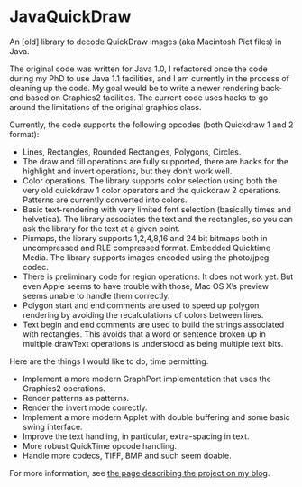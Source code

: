 # JavaQuickDraw

An [old] library to decode QuickDraw images (aka Macintosh Pict files) in Java.

The original code was written for Java 1.0, I refactored once the code during my PhD to use Java 1.1 facilities, and I am currently in the process of cleaning up the code. My goal would be to write a newer rendering back-end based on Graphics2 facilities. The current code uses hacks to go around the limitations of the original graphics class.

Currently, the code supports the following opcodes (both Quickdraw 1 and 2 format):

* Lines, Rectangles, Rounded Rectangles, Polygons, Circles.
* The draw and fill operations are fully supported, there are hacks for the highlight and invert operations, but they don’t work well.
* Color operations. The library supports color selection using both the very old quickdraw 1 color operators and the quickdraw 2 operations. Patterns are currently converted into colors.
* Basic text-rendering with very limited font selection (basically times and helvetica). The library associates the text and the rectangles, so you can ask the library for the text at a given point.
* Pixmaps, the library supports 1,2,4,8,16 and 24 bit bitmaps both in uncompressed and RLE compressed format.
Embedded Quicktime Media. The library supports images encoded using the photo/jpeg codec.
* There is preliminary code for region operations. It does not work yet. But even Apple seems to have trouble with those, Mac OS X’s preview seems unable to handle them correctly.
* Polygon start and end comments are used to speed up polygon rendering by avoiding the recalculations of colors between lines.
* Text begin and end comments are used to build the strings associated with rectangles. This avoids that a word or sentence broken up in multiple drawText operations is understood as being multiple text bits.

Here are the things I would like to do, time permitting.

* Implement a more modern GraphPort implementation that uses the Graphics2 operations.
* Render patterns as patterns.
* Render the invert mode correctly.
* Implement a more modern Applet with double buffering and some basic swing interface.
* Improve the text handling, in particular, extra-spacing in text.
* More robust QuickTime opcode handling.
* Handle more codecs, TIFF, BMP and such seem doable.

For more information, see [the page describing the project on my blog](http://wiesmann.codiferes.net/wordpress/?page_id=267).


